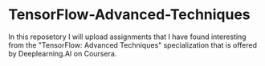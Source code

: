 # TensorFlow-Advanced-Techniques
In this reposetory I will upload assignments that I have found
interesting from the "TensorFlow: Advanced Techniques" specialization
that is offered by Deeplearning.AI on Coursera.
